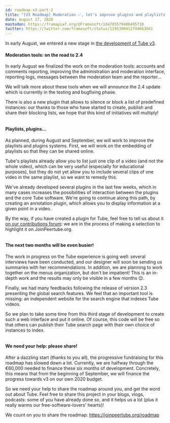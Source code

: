 ```yaml
---
id: roadmap-v3-part-2
title: "[V3 Roadmap] Moderation ✅, let's improve plugins and playlists!"
date: August 17, 2020
mastodon: https://framapiaf.org/@Framasoft/104705579480495710
twitter: https://twitter.com/framasoft/status/1295390412744663041
---
```


In early August, we entered a new stage in [the development of Tube v3](https://joinpeertube.org/roadmap/).

<h4 id="roadmap-v3-part-2-moderation-tools">Moderation tools: on the road to 2.4</h4>

In early August we finalized the work on the moderation tools: accounts and comments reporting, improving the administration and moderation interface, reporting logs, messages between the moderation team and the reporter…

We will talk more about these tools when we will announce the 2.4 update which is currently in the testing and bugfixing phase.

There is also a new plugin that allows to silence or block a list of predefined instances: our thanks to those who have started to create, publish and share their blocking lists, we hope that this kind of initiatives will multiply!

<img loading="lazy" src="/img/news/roadmap-v3-part-2/en/2020-05-21_Peertube-Moderation_by-David-Revoy lowres.jpg" alt="">

<h4 id="roadmap-v3-part-2-playlists-plugins">Playlists, plugins…</h4>

As planned, during August and September, we will work to improve the playlists and plugins systems. First, we will work on the embedding of playlists so that they can be shared online.

Tube's playlists already allow you to list just one clip of a video (and not the whole video), which can be very useful (especially for educational purposes), but they do not yet allow you to include several clips of one video in the same playlist, so we want to remedy this.

We've already developed several plugins in the last few weeks, which in many cases increases the possibilities of interaction between the plugins and the core Tube software. We're going to continue along this path, by creating an annotation plugin, which allows you to display information at a given point in a video.

By the way, if you have created a plugin for Tube, feel free to tell us about it [on our contributions forum](https://framacolibri.org/c/tube): we are in the process of making a selection to highlight it on JoinPeertube.org.

<img loading="lazy" src="/img/news/roadmap-v3-part-2/en/2020-05-21_Peertube-Plugin_by-David-Revoy lowres.jpg" alt="">

<h4 id="roadmap-v3-part-2-more">The next two months will be even busier!</h4>

The work in progress on the Tube experience is going well: several interviews have been conducted, and our designer will soon be sending us summaries with her recommendations. In addition, we are planning to work together on the menus organization, but don't be impatient! This is an in-depth work and the results may only be visible in a few months 😉.

Finally, we had many feedbacks following the release of version 2.3 presenting the global search features. We feel that an important tool is missing: an independent website for the search engine that indexes Tube videos.

So we plan to take some time from this third stage of development to create such a web interface and put it online. Of course, this code will be free so that others can publish their Tube search page with their own choice of instances to index.

<img loading="lazy" src="/img/news/roadmap-v3-part-2/en/2020-05-21_Peertube-Research_by-David-Revoy lowres.jpg" alt="">

<h4 id="roadmap-v3-part-2-share">We need your help: please share!</h4>

After a dazzling start (thanks to you all), the progressive fundraising for this roadmap has slowed down a lot. Currently, we are halfway through the €60,000 needed to finance these six months of development. Concretely, this means that from the beginning of September, we will finance the progress towards v3 on our own 2020 budget.

So we need your help to share the roadmap around you, and get the word out about Tube. Feel free to share this project in your blogs, vlogs, podcasts: some of you have already done so, and it helps us a lot (plus it really warms our free-software-lovers' hearts)!

We count on you to share the roadmap: https://joinpeertube.org/roadmap
